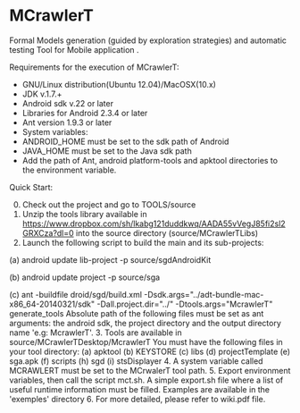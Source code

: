 MCrawlerT
=========

Formal Models generation (guided by exploration strategies) and automatic testing Tool for Mobile application .


Requirements for the execution of MCrawlerT:

- GNU/Linux distribution(Ubuntu 12.04)/MacOSX(10.x)
- JDK v.1.7.+
- Android sdk v.22 or later
- Libraries for Android 2.3.4 or later 
- Ant version 1.9.3 or later
- System variables: 
 - ANDROID\_HOME must be set to the sdk path of Android
 - JAVA\_HOME must be set to the Java sdk path
 - Add the path of Ant, android platform-tools and apktool directories to the environment variable. 



Quick Start:

0. Check out the project and go to TOOLS/source
1. Unzip the tools library available in  https://www.dropbox.com/sh/lkabg121duddkwq/AADA55vVegJ85fi2sl2GRXCza?dl=0 into the source directory (source/MCrawlerTLibs)
2. Launch the following script to build the main and its sub-projects: 

(a) android update lib-project -p source/sgdAndroidKit

(b) android update project -p source/sga

(c) ant -buildfile droid/sgd/build.xml -Dsdk.args="../adt-bundle-mac-x86_64-20140321/sdk" -Dall.project.dir="../" -Dtools.args="McrawlerT"  generate_tools
Absolute path of the following files must be set as ant arguments: the android sdk, the project directory and the output directory name 'e.g: McrawlerT'.
3. Tools are available in source/MCrawlerTDesktop/McrawlerT
You must have the following files in your tool directory: 
(a) apktool
(b) KEYSTORE
(c) libs
(d) projectTemplate
(e) sga.apk
(f) scripts
(h) sgd
(i) stsDisplayer
4. A system variable called MCRAWLERT must be set to the MCrwalerT tool path. 
5. Export environment variables, then call the script mct.sh.
A simple export.sh file where a list of useful runtime information must be filled.
Examples are available in the 'exemples' directory 
6. For more detailed, please refer to wiki.pdf file. 



